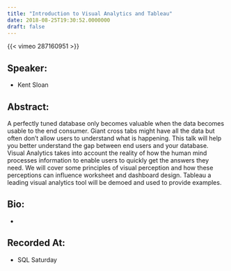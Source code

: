 ```yaml
---
title: "Introduction to Visual Analytics and Tableau"
date: 2018-08-25T19:30:52.0000000
draft: false
---
```


{{< vimeo 287160951 >}}

## Speaker:

 - Kent Sloan

## Abstract:

<p>A perfectly tuned database only becomes valuable when the data becomes usable to the end consumer. Giant cross tabs might have all the data but often don’t allow users to understand what is happening. This talk will help you better understand the gap between end users and your database. Visual Analytics takes into account the reality of how the human mind processes information to enable users to quickly get the answers they need. We will cover some principles of visual perception and how these perceptions can influence worksheet and dashboard design. Tableau a leading visual analytics tool will be demoed and used to provide examples.
</p>

## Bio:

 - 

## Recorded At:

 - SQL Saturday

